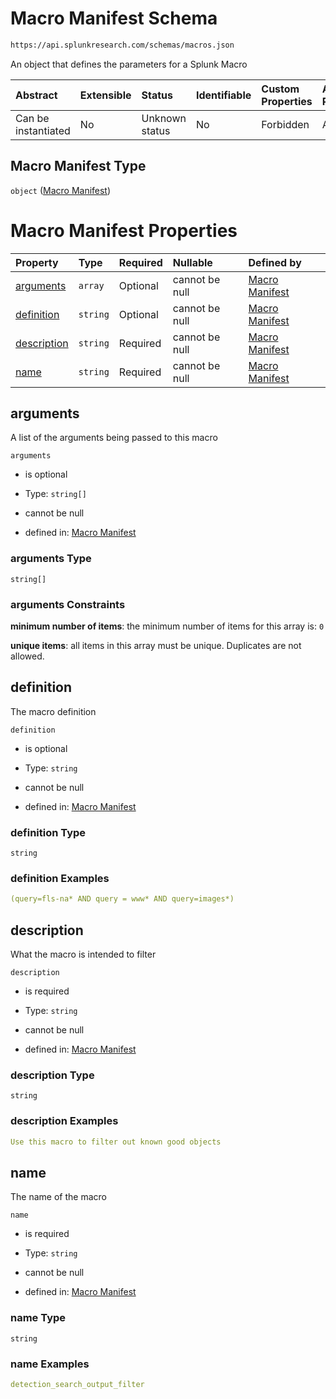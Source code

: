 # Macro Manifest Schema

```txt
https://api.splunkresearch.com/schemas/macros.json
```

An object that defines the parameters for a Splunk Macro

| Abstract            | Extensible | Status         | Identifiable | Custom Properties | Additional Properties | Access Restrictions | Defined In                                                            |
| :------------------ | :--------- | :------------- | :----------- | :---------------- | :-------------------- | :------------------ | :-------------------------------------------------------------------- |
| Can be instantiated | No         | Unknown status | No           | Forbidden         | Allowed               | none                | [macros.spec.json](../../out/macros.spec.json "open original schema") |

## Macro Manifest Type

`object` ([Macro Manifest](macros.md))

# Macro Manifest Properties

| Property                    | Type     | Required | Nullable       | Defined by                                                                                                                      |
| :-------------------------- | :------- | :------- | :------------- | :------------------------------------------------------------------------------------------------------------------------------ |
| [arguments](#arguments)     | `array`  | Optional | cannot be null | [Macro Manifest](macros-properties-arguments.md "https://api.splunkresearch.com/schemas/macros.json#/properties/arguments")     |
| [definition](#definition)   | `string` | Optional | cannot be null | [Macro Manifest](macros-properties-definition.md "https://api.splunkresearch.com/schemas/macros.json#/properties/definition")   |
| [description](#description) | `string` | Required | cannot be null | [Macro Manifest](macros-properties-description.md "https://api.splunkresearch.com/schemas/macros.json#/properties/description") |
| [name](#name)               | `string` | Required | cannot be null | [Macro Manifest](macros-properties-name.md "https://api.splunkresearch.com/schemas/macros.json#/properties/name")               |

## arguments

A list of the arguments being passed to this macro

`arguments`

*   is optional

*   Type: `string[]`

*   cannot be null

*   defined in: [Macro Manifest](macros-properties-arguments.md "https://api.splunkresearch.com/schemas/macros.json#/properties/arguments")

### arguments Type

`string[]`

### arguments Constraints

**minimum number of items**: the minimum number of items for this array is: `0`

**unique items**: all items in this array must be unique. Duplicates are not allowed.

## definition

The macro definition

`definition`

*   is optional

*   Type: `string`

*   cannot be null

*   defined in: [Macro Manifest](macros-properties-definition.md "https://api.splunkresearch.com/schemas/macros.json#/properties/definition")

### definition Type

`string`

### definition Examples

```yaml
(query=fls-na* AND query = www* AND query=images*)

```

## description

What the macro is intended to filter

`description`

*   is required

*   Type: `string`

*   cannot be null

*   defined in: [Macro Manifest](macros-properties-description.md "https://api.splunkresearch.com/schemas/macros.json#/properties/description")

### description Type

`string`

### description Examples

```yaml
Use this macro to filter out known good objects

```

## name

The name of the macro

`name`

*   is required

*   Type: `string`

*   cannot be null

*   defined in: [Macro Manifest](macros-properties-name.md "https://api.splunkresearch.com/schemas/macros.json#/properties/name")

### name Type

`string`

### name Examples

```yaml
detection_search_output_filter

```
